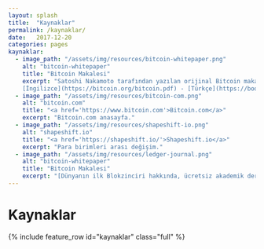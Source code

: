 ```yaml
---
layout: splash
title:  "Kaynaklar"
permalink: /kaynaklar/
date:   2017-12-20
categories: pages
kaynaklar:
  - image_path: "/assets/img/resources/bitcoin-whitepaper.png"
    alt: "bitcoin-whitepaper"
    title: "Bitcoin Makalesi"
    excerpt: "Satoshi Nakamoto tarafından yazılan orijinal Bitcoin makalesi.<br>
    [İngilizce](https://bitcoin.org/bitcoin.pdf) - [Türkçe](https://books.google.co.uk/books?id=ZpKyAwAAQBAJ&lpg=PA1&hl=tr&pg=PA1#v=onepage&q&f=false)"
  - image_path: "/assets/img/resources/bitcoin-com.png"
    alt: "bitcoin.com"
    title: "<a href='https://www.bitcoin.com'>Bitcoin.com</a>"
    excerpt: "Bitcoin.com anasayfa."
  - image_path: "/assets/img/resources/shapeshift-io.png"
    alt: "shapeshift.io"
    title: "<a href='https://shapeshift.io/'>Shapeshift.io</a>"
    excerpt: "Para birimleri arası değişim."
  - image_path: "/assets/img/resources/ledger-journal.png"
    alt: "bitcoin-whitepaper"
    title: "Bitcoin Makalesi"
    excerpt: "[Dünyanın ilk Blokzinciri hakkında, ücretsiz akademik dergisi.](https://ledgerjournal.org)"
---
```


Kaynaklar
=========

{% include feature_row id="kaynaklar" class="full" %}
